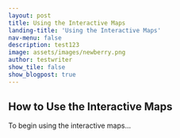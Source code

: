 ```yaml
---
layout: post
title: Using the Interactive Maps
landing-title: 'Using the Interactive Maps'
nav-menu: false
description: test123
image: assets/images/newberry.png
author: testwriter
show_tile: false
show_blogpost: true
---
```


## How to Use the Interactive Maps
To begin using the interactive maps...